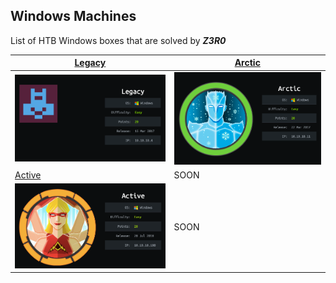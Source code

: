 ## Windows Machines

List of HTB Windows boxes that are solved by ***Z3R0***

| [Legacy](Legacy_Machine.md)               | [Arctic](Arctic_Machine.md)        |
| ----------------------------------------- | ---------------------------------- |
| ![Legacy](images-legacy/cover_legacy.png) | ![](images-artic/cover_arctic.png) |
| [Active](Active-Machine.md)               | SOON                               |
| ![Active](images-active/cover-active.png) | SOON                               |
